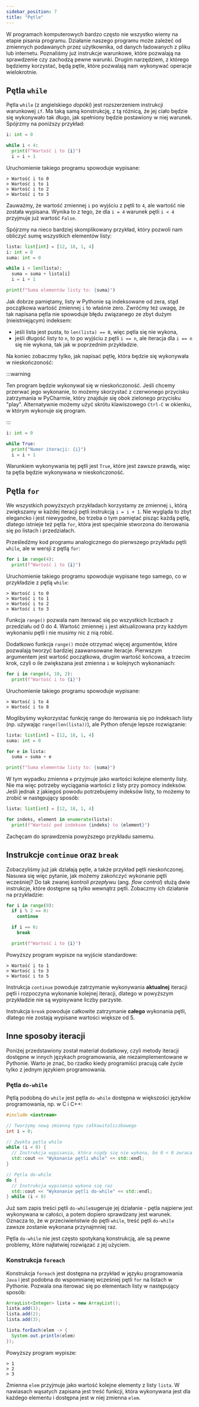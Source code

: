 ```yaml
---
sidebar_position: 7
title: "Pętle"
---
```


W programach komputerowych bardzo często nie wszystko wiemy na etapie pisania
programu. Działanie naszego programu może zależeć od zmiennych podawanych przez
użytkownika, od danych ładowanych z pliku lub internetu. Poznaliśmy już
instrukcje warunkowe, które pozwalają na sprawdzenie czy zachodzą pewne warunki.
Drugim narzędziem, z którego będziemy korzystać, będą pętle, które pozwalają nam
wykonywać operacje wielokrotnie.

## Pętla `while`

Pętla `while` (z angielskiego _dopóki_) jest rozszerzeniem instrukcji warunkowej
`if`. Ma taką samą konstrukcję, z tą różnicą, że jej ciało będzie się wykonywało
tak długo, jak spełniony będzie postawiony w niej warunek. Spójrzmy na poniższy
przykład:

```python showLineNumbers
i: int = 0

while i < 4:
  print(f"Wartość i to {i}")
  i = i + 1
```

Uruchomienie takiego programu spowoduje wypisane:

```
> Wartość i to 0
> Wartość i to 1
> Wartość i to 2
> Wartość i to 3
```

Zauważmy, że wartość zmiennej `i` po wyjściu z pętli to `4`, ale wartość nie
została wypisana. Wynika to z tego, że dla `i = 4` warunek pętli `i < 4`
przyjmuje już wartość `False`.

Spójrzmy na nieco bardziej skomplikowany przykład, który pozwoli nam obliczyć
sumę wszystkich elementów listy:

```python showLineNumbers
lista: list[int] = [12, 18, 1, 4]
i: int = 0
suma: int = 0

while i < len(lista):
  suma = suma + lista[i]
  i = i + 1

print(f"Suma elementów listy to: {suma}")
```

Jak dobrze pamiętamy, listy w Pythonie są indeksowane od zera, stąd początkowa
wartość zmiennej `i` to właśnie zero. Zwróćmy też uwagę, że tak napisana pętla
nie spowoduje błędu związanego ze zbyt dużym (nieistniejącym) indeksem:

- jeśli lista jest pusta, to `len(lista) == 0`, więc pętla się nie wykona,
- jeśli długość listy to `n`, to po wyjściu z pętli `i == n`, ale iteracja dla
  `i == n` się nie wykona, tak jak w poprzednim przykładzie.

Na koniec zobaczmy tylko, jak napisać pętlę, która będzie się wykonywała w
nieskończoność:

:::warning

Ten program będzie wykonywał się w nieskończoność. Jeśli chcemy przerwać jego
wykonanie, to możemy skorzystać z czerwonego przycisku zatrzymania w PyCharmie,
który znajduje się obok zielonego przycisku "play". Alternatywnie możemy
użyć skrótu klawiszowego `Ctrl-C` w okienku, w którym wykonuje się program.

:::

```python showLineNumbers
i: int = 0

while True:
  print("Numer iteracji: {i}")
  i = i + 1
```

Warunkiem wykonywania tej pętli jest `True`, które jest zawsze prawdą, więc ta
pętla będzie wykonywana w nieskończoność.

## Pętla `for`

We wszystkich powyższych przykładach korzystamy ze zmiennej `i`, którą zwiększamy
w każdej iteracji pętli instrukcją `i = i + 1`. Nie wygląda to zbyt elegancko i
jest niewygodne, bo trzeba o tym pamiętać pisząc każdą pętlę, dlatego istnieje
też pętla `for`, która jest specjalnie stworzona do iterowania się po listach
i przedziałach.

Prześledźmy kod programu analogicznego do pierwszego przykładu pętli `while`,
ale w wersji z pętlą `for`:

```python showLineNumbers
for i in range(4):
  print(f"Wartość i to {i}")
```

Uruchomienie takiego programu spowoduje wypisane tego samego, co w przykładzie z
pętlą `while`:

```
> Wartość i to 0
> Wartość i to 1
> Wartość i to 2
> Wartość i to 3
```

Funkcja `range()` pozwala nam iterować się po wszystkich liczbach z przedziału
od 0 do 4. Wartość zmiennej `i` jest aktualizowana przy każdym wykonaniu pętli
i nie musimy nic z nią robić.

Dodatkowo funkcja `range()` może otrzymać więcej argumentów, które pozwalają
tworzyć bardziej zaawansowane iteracje. Pierwszym argumentem jest wartość
początkowa, drugim wartość końcowa, a trzecim krok, czyli o ile zwiększana
jest zmienna `i` w kolejnych wykonaniach:

```python showLineNumbers
for i in range(4, 10, 2):
  print(f"Wartość i to {i}")
```

Uruchomienie takiego programu spowoduje wypisane:

```
> Wartość i to 4
> Wartość i to 8
```

Moglibyśmy wykorzystać funkcję range do iterowania się po indeksach listy (np.
używając `range(len(lista))`), ale Python oferuje lepsze rozwiązanie:

```python showLineNumbers
lista: list[int] = [12, 18, 1, 4]
suma: int = 0

for e in lista:
  suma = suma + e

print(f"Suma elementów listy to: {suma}")
```

W tym wypadku zmienna `e` przyjmuje jako wartości kolejne elementy listy. Nie
ma więc potrzeby wyciągania wartości z listy przy pomocy indeksów. Jeśli
jednak z jakiegoś powodu potrzebujemy indeksów listy, to możemy to zrobić w
następujący sposób:

```python showLineNumbers
lista: list[int] = [12, 18, 1, 4]

for indeks, element in enumerate(lista):
  print(f"Wartość pod indeksem {indeks} to {element}")
```

Zachęcam do sprawdzenia powyższego przykładu samemu.

## Instrukcje `continue` oraz `break`

Zobaczyliśmy już jak działają pętle, a także przykład pętli nieskończonej.
Nasuwa się więc pytanie, jak możemy zakończyć wykonanie pętli wcześniej? Do tak
zwanej _kontroli przepływu_ (ang. _flow control_) służą dwie instrukcje, które
dostępne są tylko wewnątrz pętli. Zobaczmy ich działanie na przykładzie:

```python showLineNumbers
for i in range(9):
  if i % 2 == 0:
    continue

  if i == 6:
    break

  print(f"Wartość i to {i}")
```

Powyższy program wypisze na wyjście standardowe:

```
> Wartość i to 1
> Wartość i to 3
> Wartość i to 5
```

Instrukcja `continue` powoduje zatrzymanie wykonywania **aktualnej** iteracji
pętli i rozpoczyna wykonanie kolejnej iteracji, dlatego w powyższym przykładzie
nie są wypisywane liczby parzyste.

Instrukcja `break` powoduje całkowite zatrzymanie **całego** wykonania pętli,
dlatego nie zostają wypisane wartości większe od 5.

## Inne sposoby iteracji

Poniżej przedstawiony został materiał dodatkowy, czyli metody iteracji dostępne
w innych językach programowania, ale niezaimplementowane w Pythonie. Warto je
znać, bo rzadko kiedy programiści pracują całe życie tylko z jednym językiem
programowania.

### Pętla `do-while`

Pętlą podobną do `while` jest pętla `do-while` dostępna w większości języków
programowania, np. w C i C++:

```cpp showLineNumbers
#include <iostream>

// Tworzymy nową zmienną typu całkowitoliczbowego
int i = 0;

// Zwykła pętla while
while (i < 0) {
  // Instrukcja wypisania, która nigdy się nie wykona, bo 0 < 0 zwraca False
  std::cout << "Wykonanie pętli while" << std::endl;
}

// Pętla do-while
do {
  // Instrukcja wypisania wykona się raz
  std::cout << "Wykonanie pętli do-while" << std::endl;
} while (i < 0)
```

Już sam zapis treści pętli `do-while`sugeruje jej działanie - pętla najpierw
jest wykonywana w całości, a potem dopiero sprawdzany jest warunek. Oznacza to,
że w przeciwieństwie do pętli `while`, treść pętli `do-while` zawsze zostanie
wykonana przynajmniej raz.

Pętla `do-while` nie jest często spotykaną konstrukcją, ale są pewne problemy,
które najłatwiej rozwiązać z jej użyciem.

### Konstrukcja `foreach`

Konstrukcja `foreach` jest dostępna na przykład w języku programowania `Java`
i jest podobna do wspomnianej wcześniej pętli `for` na listach w Pythonie.
Pozwala ona iterować się po elementach listy w następujący sposób:

```java showLineNumbers
ArrayList<Integer> lista = new ArrayList();
lista.add(1);
lista.add(2);
lista.add(3);

lista.forEach(elem -> {
  System.out.println(elem)
});
```

Powyższy program wypisze:

```
> 1
> 2
> 3
```

Zmienna `elem` przyjmuje jako wartość kolejne elementy z listy `lista`. W
nawiasach wąsatych zapisana jest treść funkcji, która wykonywana jest dla
każdego elementu i dostępna jest w niej zmienna `elem`.
